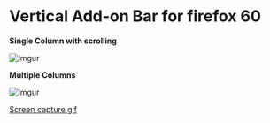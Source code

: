 # Vertical Add-on Bar for firefox 60


**Single Column with scrolling**

![Imgur](https://i.imgur.com/XReR5hD.jpg)

**Multiple Columns**

![Imgur](https://i.imgur.com/ViDnQcc.jpg)

[Screen capture gif](/)
